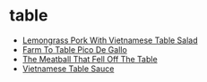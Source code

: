# table

 * [Lemongrass Pork With Vietnamese Table Salad](../../index/l/lemongrass-pork-with-vietnamese-table-salad-232268.json)
 * [Farm To Table Pico De Gallo](../../index/f/farm-to-table-pico-de-gallo.json)
 * [The Meatball That Fell Off The Table](../../index/t/the-meatball-that-fell-off-the-table.json)
 * [Vietnamese Table Sauce](../../index/v/vietnamese-table-sauce.json)
